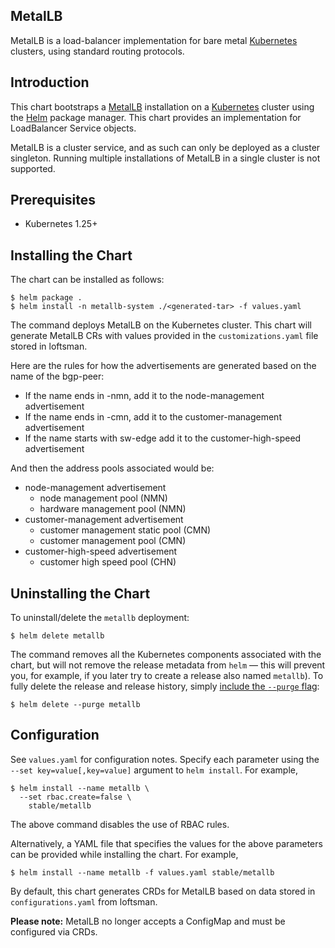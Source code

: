 MetalLB
-------

MetalLB is a load-balancer implementation for bare metal [Kubernetes][k8s-home]
clusters, using standard routing protocols.


Introduction
------------

This chart bootstraps a [MetalLB][metallb-home] installation on
a [Kubernetes][k8s-home] cluster using the [Helm][helm-home] package manager.
This chart provides an implementation for LoadBalancer Service objects.

MetalLB is a cluster service, and as such can only be deployed as a
cluster singleton. Running multiple installations of MetalLB in a
single cluster is not supported.

Prerequisites
-------------

-  Kubernetes 1.25+

Installing the Chart
--------------------

The chart can be installed as follows:

```console
$ helm package .
$ helm install -n metallb-system ./<generated-tar> -f values.yaml
```

The command deploys MetalLB on the Kubernetes cluster. This chart will
generate MetalLB CRs with values provided in the `customizations.yaml`
file stored in loftsman. 

Here are the rules for how the advertisements are generated based
on the name of the bgp-peer:
- If the name ends in -nmn, add it to the node-management advertisement
- If the name ends in -cmn, add it to the customer-management advertisement
- If the name starts with sw-edge add it to the customer-high-speed advertisement
 
And then the address pools associated would be:
- node-management advertisement
  - node management pool (NMN)
  - hardware management pool (NMN)
- customer-management advertisement
  - customer management static pool (CMN)
  - customer management pool (CMN)
- customer-high-speed advertisement
  - customer high speed pool (CHN)

Uninstalling the Chart
----------------------

To uninstall/delete the `metallb` deployment:

```console
$ helm delete metallb
```

The command removes all the Kubernetes components associated with the
chart, but will not remove the release metadata from `helm` — this will prevent
you, for example, if you later try to create a release also named `metallb`). To
fully delete the release and release history, simply [include the `--purge`
flag][helm-usage]:

```console
$ helm delete --purge metallb
```

Configuration
-------------

See `values.yaml` for configuration notes. Specify each parameter
using the `--set key=value[,key=value]` argument to `helm
install`. For example,

```console
$ helm install --name metallb \
  --set rbac.create=false \
    stable/metallb
```

The above command disables the use of RBAC rules.

Alternatively, a YAML file that specifies the values for the above
parameters can be provided while installing the chart. For example,

```console
$ helm install --name metallb -f values.yaml stable/metallb
```

By default, this chart generates CRDs for MetalLB based on data
stored in `configurations.yaml` from loftsman.

**Please note:** MetalLB no longer accepts a ConfigMap and must be configured
via CRDs.

[helm-home]: https://helm.sh
[helm-usage]: https://docs.helm.sh/using_helm/
[k8s-home]: https://kubernetes.io
[metallb-arpndp-concepts]: https://metallb.universe.tf/concepts/arp-ndp/
[metallb-config]: https://metallb.universe.tf/configuration/
[metallb-home]: https://metallb.universe.tf
